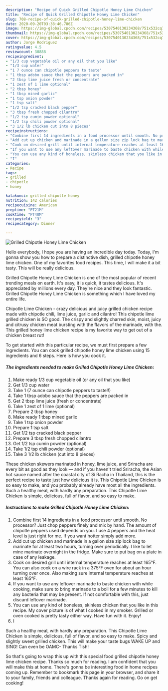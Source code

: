 ```yaml
---
description: "Recipe of Quick Grilled Chipotle Honey Lime Chicken"
title: "Recipe of Quick Grilled Chipotle Honey Lime Chicken"
slug: 708-recipe-of-quick-grilled-chipotle-honey-lime-chicken
date: 2020-09-20T03:38:46.786Z
image: https://img-global.cpcdn.com/recipes/5307540130234368/751x532cq70/grilled-chipotle-honey-lime-chicken-recipe-main-photo.jpg
thumbnail: https://img-global.cpcdn.com/recipes/5307540130234368/751x532cq70/grilled-chipotle-honey-lime-chicken-recipe-main-photo.jpg
cover: https://img-global.cpcdn.com/recipes/5307540130234368/751x532cq70/grilled-chipotle-honey-lime-chicken-recipe-main-photo.jpg
author: Jorge Rodriguez
ratingvalue: 4.5
reviewcount: 30888
recipeingredient:
- "1/3 cup vegetable oil or any oil that you like"
- "1/3 cup water"
- "1 7 ounce can chipotle peppers to taste"
- "1 tbsp adobo sauce that the peppers are packed in"
- "2 tbsp lime juice fresh or concentrate"
- "1 zest of 1 lime optional"
- "2 tbsp honey"
- "1 tbsp mined garlic"
- "1 tsp onion powder"
- "1 tsp salt"
- "1/2 tsp cracked black pepper"
- "3 tbsp fresh chopped cilantro"
- "1/2 tsp cumin powder optional"
- "1/2 tsp chili powder optional"
- "3 1/2 lb chicken cut into 8 pieces"
recipeinstructions:
- "Combine first 14 ingredients in a food processor until smooth. No processor? Just chop peppers finely and mix by hand. The amount of chipotle peppers used depends on you. I use 4 peppers and the heat level is just right for me. If you want hotter simply add more."
- "Add cut up chicken and marinade in a gallon size zip lock bag to marinate for at least two hours, turning over periodically. I like to let mine marinate overnight in the fridge. Make sure to put bag on a plate in case of any leakage."
- "Cook on desired grill until internal temperature reaches at least 165°F. You can also cook on a wire rack in a 375°F oven for about an hour turning over once. Also making sure internal temperature reaches at least 165°F."
- "If you want to use any leftover marinade to baste chicken with while cooking, make sure to bring marinade to a boil for a few minutes to kill any bacteria that may be present. If not comfortable with this, just discard leftover marinade."
- "You can use any kind of boneless, skinless chicken that you like in this recipe. My cover picture is of what I cooked in my smoker. Grilled or oven cooked is pretty tasty either way. Have fun with it. Enjoy!"
- "I"
categories:
- Recipe
tags:
- grilled
- chipotle
- honey

katakunci: grilled chipotle honey 
nutrition: 142 calories
recipecuisine: American
preptime: "PT21M"
cooktime: "PT40M"
recipeyield: "3"
recipecategory: Dinner

---
```



![Grilled Chipotle Honey Lime Chicken](https://img-global.cpcdn.com/recipes/5307540130234368/751x532cq70/grilled-chipotle-honey-lime-chicken-recipe-main-photo.jpg)

Hello everybody, I hope you are having an incredible day today. Today, I'm gonna show you how to prepare a distinctive dish, grilled chipotle honey lime chicken. One of my favorites food recipes. This time, I will make it a bit tasty. This will be really delicious.

Grilled Chipotle Honey Lime Chicken is one of the most popular of recent trending meals on earth. It's easy, it is quick, it tastes delicious. It's appreciated by millions every day. They're nice and they look fantastic. Grilled Chipotle Honey Lime Chicken is something which I have loved my entire life.

Chipotle Lime Chicken - crazy delicious and juicy grilled chicken recipe made with chipotle chili, lime juice, garlic and cilantro! This chipotle lime grilled chicken is SO good. The crispy and slightly charred skin, moist, juicy and citrusy chicken meat bursting with the flavors of the marinade, with the. This grilled honey lime chicken recipe is my favorite way to get out of a chicken breast rut!


To get started with this particular recipe, we must first prepare a few ingredients. You can cook grilled chipotle honey lime chicken using 15 ingredients and 6 steps. Here is how you cook it.

<!--inarticleads1-->

##### The ingredients needed to make Grilled Chipotle Honey Lime Chicken:

1. Make ready 1/3 cup vegetable oil (or any oil that you like)
1. Get 1/3 cup water
1. Take 1 (7 ounce can chipotle peppers to taste!!)
1. Take 1 tbsp adobo sauce that the peppers are packed in
1. Get 2 tbsp lime juice (fresh or concentrate)
1. Take 1 zest of 1 lime (optional)
1. Prepare 2 tbsp honey
1. Make ready 1 tbsp mined garlic
1. Take 1 tsp onion powder
1. Prepare 1 tsp salt
1. Get 1/2 tsp cracked black pepper
1. Prepare 3 tbsp fresh chopped cilantro
1. Get 1/2 tsp cumin powder (optional)
1. Take 1/2 tsp chili powder (optional)
1. Take 3 1/2 lb chicken (cut into 8 pieces)


These chicken skewers marinated in honey, lime juice, and Sriracha are every bit as good as they look — and if you haven&#39;t tried Sriracha, the Asian hot sauce named after the coastal city of Si Racha in Thailand, this is the perfect recipe to taste just how delicious it is. This Chipotle Lime Chicken is so easy to make, and you probably already have most all the ingredients. Such a healthy meal, with hardly any preparation. This Chipotle Lime Chicken is simple, delicious, full of flavor, and so easy to make. 

<!--inarticleads2-->

##### Instructions to make Grilled Chipotle Honey Lime Chicken:

1. Combine first 14 ingredients in a food processor until smooth. No processor? Just chop peppers finely and mix by hand. The amount of chipotle peppers used depends on you. I use 4 peppers and the heat level is just right for me. If you want hotter simply add more.
1. Add cut up chicken and marinade in a gallon size zip lock bag to marinate for at least two hours, turning over periodically. I like to let mine marinate overnight in the fridge. Make sure to put bag on a plate in case of any leakage.
1. Cook on desired grill until internal temperature reaches at least 165°F. You can also cook on a wire rack in a 375°F oven for about an hour turning over once. Also making sure internal temperature reaches at least 165°F.
1. If you want to use any leftover marinade to baste chicken with while cooking, make sure to bring marinade to a boil for a few minutes to kill any bacteria that may be present. If not comfortable with this, just discard leftover marinade.
1. You can use any kind of boneless, skinless chicken that you like in this recipe. My cover picture is of what I cooked in my smoker. Grilled or oven cooked is pretty tasty either way. Have fun with it. Enjoy!
1. I


Such a healthy meal, with hardly any preparation. This Chipotle Lime Chicken is simple, delicious, full of flavor, and so easy to make. Spicy and slightly sweet grilled chicken. This will make your taste bugs WAKE UP and SING! Can even be OAMC- Thanks Tish! 

So that's going to wrap this up with this special food grilled chipotle honey lime chicken recipe. Thanks so much for reading. I am confident that you will make this at home. There's gonna be interesting food in home recipes coming up. Remember to bookmark this page in your browser, and share it to your family, friends and colleague. Thanks again for reading. Go on get cooking!
